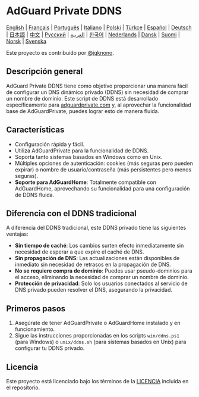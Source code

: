 # AdGuard Private DDNS

[English](readme.md) | [Français](readme.fr.md) | [Português](readme.pt.md) | [Italiano](readme.it.md) | [Polski](readme.pl.md) | [Türkçe](readme.tr.md) | [Español](readme.es.md) | [Deutsch](readme.de.md) | [日本語](readme.ja.md) | [中文](readme.zh.md) | [Русский](readme.ru.md) | [العربية](readme.ar.md) | [한국어](readme.ko.md) | [Nederlands](readme.nl.md) | [Dansk](readme.da.md) | [Suomi](readme.fi.md) | [Norsk](readme.no.md) | [Svenska](readme.sv.md)

Este proyecto es contribuido por [@jqknono](https://github.com/jqknono).

## Descripción general

AdGuard Private DDNS tiene como objetivo proporcionar una manera fácil de configurar un DNS dinámico privado (DDNS) sin necesidad de comprar un nombre de dominio. Este script de DDNS está desarrollado específicamente para [adguardprivate.com](https://adguardprivate.com) y, al aprovechar la funcionalidad base de AdGuardPrivate, puedes lograr esto de manera fluida.

## Características

- Configuración rápida y fácil.
- Utiliza AdGuardPrivate para la funcionalidad de DDNS.
- Soporta tanto sistemas basados en Windows como en Unix.
- Múltiples opciones de autenticación: cookies (más seguras pero pueden expirar) o nombre de usuario/contraseña (más persistentes pero menos seguras).
- **Soporte para AdGuardHome**: Totalmente compatible con AdGuardHome, aprovechando su funcionalidad para una configuración de DDNS fluida.

## Diferencia con el DDNS tradicional

A diferencia del DDNS tradicional, este DDNS privado tiene las siguientes ventajas:

- **Sin tiempo de caché**: Los cambios surten efecto inmediatamente sin necesidad de esperar a que expire el caché de DNS.
- **Sin propagación de DNS**: Las actualizaciones están disponibles de inmediato sin necesidad de retrasos en la propagación de DNS.
- **No se requiere compra de dominio**: Puedes usar pseudo-dominios para el acceso, eliminando la necesidad de comprar un nombre de dominio.
- **Protección de privacidad**: Solo los usuarios conectados al servicio de DNS privado pueden resolver el DNS, asegurando la privacidad.

## Primeros pasos

1. Asegúrate de tener AdGuardPrivate o AdGuardHome instalado y en funcionamiento.
2. Sigue las instrucciones proporcionadas en los scripts `win/ddns.ps1` (para Windows) o `unix/ddns.sh` (para sistemas basados en Unix) para configurar tu DDNS privado.

## Licencia

Este proyecto está licenciado bajo los términos de la [LICENCIA](LICENSE) incluida en el repositorio.
